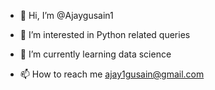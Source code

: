 - 👋 Hi, I’m @Ajaygusain1
- 👀 I’m interested in Python related queries
- 🌱 I’m currently learning data science

- 📫 How to reach me ajay1gusain@gmail.com

